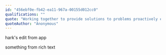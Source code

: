 ```yaml
---
id: "456ebf0e-fb42-ea11-967a-00155d012cc0"
qualifications: ""
quote: "Working together to provide solutions to problems proactively every day, for our clients and internally"
quoteAuthor: "Anonymous"
---
```


hark's edit from app



something from rich text